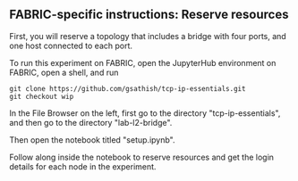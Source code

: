 ## FABRIC-specific instructions: Reserve resources

First, you will reserve a topology that includes a bridge with four ports, and one host connected to each port.

To run this experiment on FABRIC, open the JupyterHub environment on FABRIC, open a shell, and run

```
git clone https://github.com/gsathish/tcp-ip-essentials.git
git checkout wip
```

In the File Browser on the left, first go to the directory "tcp-ip-essentials", and then go to the directory "lab-l2-bridge".

Then open the notebook titled "setup.ipynb".

Follow along inside the notebook to reserve resources and get the login details for each node in the experiment.